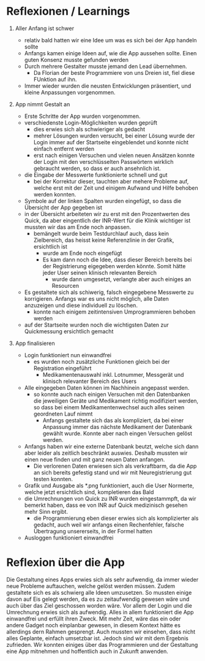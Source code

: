 # Reflexionen / Learnings

1. Aller Anfang ist schwer
    - relativ bald hatten wir eine Idee um was es sich bei der App handeln sollte
    - Anfangs kamen einige Ideen auf, wie die App aussehen sollte. Einen guten Konsenz musste gefunden werden
    - Durch mehrere Gestalter musste jemand den Lead übernehmen.
        - Da Florian der beste Programmiere von uns Dreien ist, fiel diese FUnktion auf ihn.
    - Immer wieder wurden die neusten Entwicklungen präsentiert, und kleine Anpassungen vorgenommen.
    
2. App nimmt Gestalt an
    - Erste Schritte der App wurden vorgenommen.
    - verschiedenste Login-Möglichkeiten wurden geprüft
        - dies erwies sich als schwieriger als gedacht
        - mehrer Lösungen wurden versucht, bei einer Lösung wurde der Login immer auf der Startseite eingeblendet und konnte nicht einfach entfernt werden
        - erst nach einigen Versuchen und vielen neuen Ansätzen konnte der Login mit den verschlüsselten Passwörtern wirklich gebraucht werden, so dass er auch ansehnlich ist.
    - die Eingabe der Messwerte funktionierte schnell und gut
        - bei der Korrektur dieser, tauchten aber mehere Probleme auf, welche erst mit der Zeit und einigem Aufwand und Hilfe behoben werden konnten.
    - Symbole auf der linken Spalten wurden eingefügt, so dass die Übersicht der App gegeben ist
    - in der Übersicht arbeiteten wir zu erst mit den Prozentwerten des Quick, da aber eingentlich der INR-Wert für die Klinik wichtiger ist mussten wir das am Ende noch anpassen.
        - bemängelt wurde beim Testdurchlauf auch, dass kein Zielbereich, das heisst keine Referenzlinie in der Grafik, ersichtlich ist
            - wurde am Ende noch eingefügt
            - Es kam dann noch die Idee, dass dieser Bereich bereits bei der Registrierung eigegeben werden könnte. Somit hätte jeder User seinen klinisch relevanten Bereich
                - wurde dann umgesetzt, verlangte aber auch einiges an Resourcen
    - Es gestaltete sich als schiwerig, falsch eingegebene Messwerte zu korrigieren. Anfangs war es uns nicht möglich, alle Daten anzuzeigen und diese individuell zu löschen.
        - konnte nach einigem zeitintensiven Umprogrammieren behoben werden
    - auf der Startseite wurden noch die wichtigsten Daten zur Quickmessung ersichtlich gemacht

3. App finalisieren
    - Login funktioniert nun einwandfrei
        - es wurden noch zusätzliche Funktionen gleich bei der Registration eingeführt
            - Medikamentenauswahl inkl. Lotnummer, Messgerät und klinisch relevanter Bereich des Users
    - Alle eingegeben Daten können im Nachhinein angepasst werden.
        - so konnte auch nach einigen Versuchen mit den Datenbanken die jeweiligen Geräte und Medikament richtig modifiziert werden, so dass bei einem Medikamentenwechsel auch alles seinen geordneten Lauf nimmt
            - Anfangs gestaltete sich das als kompliziert, da bei einer Anpassung immer das nächste Medikament der Datenbank gewählt wurde. Konnte aber nach eingen Versuchen gelöst werden.
    - Anfangs haben wir eine externe Datenbank beutzt, welche sich dann aber leider als zeitlich beschränkt auswies. Deshalb mussten wir einen neue finden und mit ganz neuen Daten anfangen. 
        - Die verlorenen Daten erwiesen sich als verkraftbarm, da die App an sich bereits gefestig stand und wir mit Neuregistrierung gut testen konnten.
    - Grafik und Ausgabe als *.png funktioniert, auch die User Normerte, welche jetzt ersichtlich sind, kompletieren das Bald
    - die Umrechnungen von Quick zu INR wurden eingestammpft, da wir bemerkt haben, dass ee von INR auf Quick medizinisch gesehen mehr Sinn ergibt.
        - die Programmierung eben dieser erwies sich als komplizierter als gedacht, auch weil wir anfangs einen Rechenfehler, falsche Übertragung unsererseits, in der Formel hatten
    - Ausloggen funktioniert einwandfrei

# Reflexion über die App
 Die Gestaltung eines Apps erwies sich als sehr aufwendig, da immer wieder neue Probleme  auftauchen, welche gelöst werden müssen. Zudem gestaltete sich es als schwierg alle Ideen umzusetzen. So mussten einige davon auf Eis gelegt werden, da es zu zeitaufwendig gewesen wäre und auch über das Ziel geschossen worden wäre. Vor allem der Login und die Umrechnung erwies sich als aufwendig. Alles in allem funktioniert die App einwandfrei und erfüllt ihren Zweck. Mit mehr Zeit, wäre das ein oder andere Gadget noch einplanbar gewesen, in diesem Kontext hätte es allerdings dern Rahmen gesprengt. Auch mussten wir einsehen, dass nicht alles Geplante, einfach umsetzbar ist. Jedoch sind wir mit dem Ergebnis zufrieden. Wir konnten einiges über das Programmieren und der Gestaltung eine App mitnehmen und hoffentlich auch in Zukunft anwenden.



